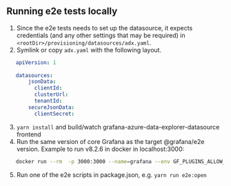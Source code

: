 ## Running e2e tests locally

1. Since the e2e tests needs to set up the datasource, it expects credentials (and any other settings that may be required) in 
`<rootDir>/provisioning/datasources/adx.yaml`. 
2. Symlink or copy `adx.yaml` with the following layout.

```yaml
   apiVersion: 1
   
   datasources:
       jsonData:
         clientId:
         clusterUrl:
         tenantId:
       secureJsonData:
         clientSecret:
   ```

3. `yarn install` and build/watch grafana-azure-data-explorer-datasource frontend
4. Run the same version of core Grafana as the target @grafana/e2e version. Example to run v8.2.6 in docker in localhost:3000:
```bash
   docker run --rm  -p 3000:3000 --name=grafana --env GF_PLUGINS_ALLOW_LOADING_UNSIGNED_PLUGINS=grafana-azure-data-explorer-datasource --volume "{path to project}/azure-data-explorer-datasource:/var/lib/grafana/plugins" grafana/grafana:8.2.6
```
5. Run one of the e2e scripts in package.json, e.g. `yarn run e2e:open`
